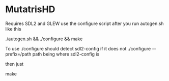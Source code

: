 # MutatrisHD

Requires SDL2 and GLEW use the configure script
after you run autogen.sh like this

./autogen.sh && ./configure && make


To use ./configure
should detect sdl2-config if it does not
./configure --prefix=/path
path being where sdl2-config is

then just

make



